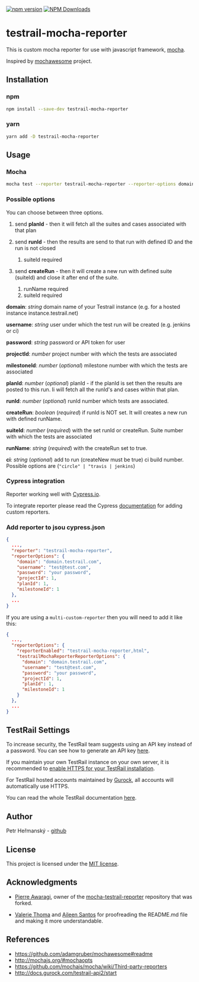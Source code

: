 [![npm version](https://badge.fury.io/js/testrail-mocha-reporter.svg)](https://www.npmjs.com/package/testrail-mocha-reporter)
[![NPM Downloads](https://img.shields.io/npm/dt/testrail-mocha-reporter.svg?style=flat)]()

# testrail-mocha-reporter

This is custom mocha reporter for use with javascript framework, [mocha](https://mochajs.org/).

Inspired by [mochawesome](https://github.com/adamgruber/mochawesome) project.

## Installation

### npm

```Bash
npm install --save-dev testrail-mocha-reporter
```

### yarn

```Bash
yarn add -D testrail-mocha-reporter
```

## Usage

### Mocha

```bash
mocha test --reporter testrail-mocha-reporter --reporter-options domain=domain.testrail.com,username=test@test.com,password=12345678,...
```

### Possible options

You can choose between three options.

1. send **planId** - then it will fetch all the suites and cases associated with that plan

2. send **runId** - then the results are send to that run with defined ID and the run is not closed
   1. suiteId required

3. send **createRun** - then it will create a new run with defined suite (suiteId) and close it after end of the suite.
   1. runName required
   2. suiteId required

**domain**: *string* domain name of your Testrail instance (e.g. for a hosted instance instance.testrail.net)

**username**: *string* user under which the test run will be created (e.g. jenkins or ci)

**password**: *string* password or API token for user

**projectId**: *number* project number with which the tests are associated

**milestoneId**: *number* (*optional*) milestone number with which the tests are associated

**planId**: *number* (*optional*) planId - if the planId is set then the results are posted to this run. Ii will fetch all the runId's and cases within that plan.

**runId**: *number* (*optional*) runId number which tests are associated.

**createRun**: *boolean* (*required*) if runId is NOT set. It will creates a new run with defined runName.

**suiteId**: *number* (*required*) with the set runId or createRun. Suite number with which the tests are associated

**runName**: *string* (*required*) with the createRun set to true.

**ci**: *string* (*optional*) add to run (createNew must be true) ci build number. Possible options are (`"circle" | "travis | jenkins`)

### Cypress integration

Reporter working well with [Cypress.io](https://www.cypress.io/).

To integrate reporter please read the Cypress [documentation](https://docs.cypress.io/guides/tooling/reporters.html) for adding custom reporters.

### Add reporter to jsou cypress.json

```json
{
  ...,
  "reporter": "testrail-mocha-reporter",
  "reporterOptions": {
    "domain": "domain.testrail.com",
    "username": "test@test.com",
    "password": "your password",
    "projectId": 1,  
    "planId": 1,
    "milestoneId": 1
  },
  ...
}
```

If you are using a `multi-custom-reporter` then you will need to add it like this: 

```json
{
  ...,
  "reporterOptions": {
    "reporterEnabled": "testrail-mocha-reporter,html",
    "testrailMochaReporterReporterOptions": {
      "domain": "domain.testrail.com",
      "username": "test@test.com",
      "password": "your password",
      "projectId": 1,  
      "planId": 1,
      "milestoneId": 1
    }
  },
  ...
}

```

## TestRail Settings

To increase security, the TestRail team suggests using an API key instead of a password. You can see how to generate an API key [here](http://docs.gurock.com/testrail-api2/accessing#username_and_api_key).

If you maintain your own TestRail instance on your own server, it is recommended to [enable HTTPS for your TestRail installation](http://docs.gurock.com/testrail-admin/admin-securing#using_https).

For TestRail hosted accounts maintained by [Gurock](http://www.gurock.com/), all accounts will automatically use HTTPS.

You can read the whole TestRail documentation [here](http://docs.gurock.com/).

## Author

Petr Heřmanský - [github](https://github.com/mickosav)

## License

This project is licensed under the [MIT license](/LICENSE.md).

## Acknowledgments

* [Pierre Awaragi](https://github.com/awaragi), owner of the [mocha-testrail-reporter](https://github.com/awaragi/mocha-testrail-reporter) repository that was forked.

* [Valerie Thoma](https://github.com/ValerieThoma) and [Aileen Santos](https://github.com/asantos3026) for proofreading the README.md file and making it more understandable.

## References

* <https://github.com/adamgruber/mochawesome#readme>
* <http://mochajs.org/#mochaopts>
* <https://github.com/mochajs/mocha/wiki/Third-party-reporters>
* <http://docs.gurock.com/testrail-api2/start>

